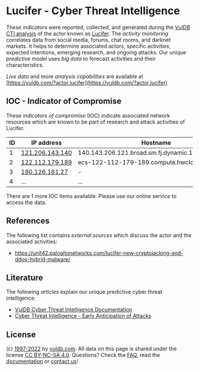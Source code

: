 # Lucifer - Cyber Threat Intelligence

These _indicators_ were reported, collected, and generated during the [VulDB CTI analysis](https://vuldb.com/?kb.cti) of the actor known as [Lucifer](https://vuldb.com/?actor.lucifer). The _activity monitoring_ correlates data from social media, forums, chat rooms, and darknet markets. It helps to determine associated actors, specific activities, expected intentions, emerging research, and ongoing attacks. Our unique _predictive model_ uses _big data_ to forecast activities and their characteristics.

_Live data_ and more _analysis capabilities_ are available at [https://vuldb.com/?actor.lucifer](https://vuldb.com/?actor.lucifer)

## IOC - Indicator of Compromise

These _indicators of compromise_ (IOC) indicate associated network resources which are known to be part of research and attack activities of Lucifer.

ID | IP address | Hostname | Campaign | Confidence
-- | ---------- | -------- | -------- | ----------
1 | [121.206.143.140](https://vuldb.com/?ip.121.206.143.140) | 140.143.206.121.broad.sm.fj.dynamic.163data.com.cn | - | High
2 | [122.112.179.189](https://vuldb.com/?ip.122.112.179.189) | ecs-122-112-179-189.compute.hwclouds-dns.com | - | High
3 | [180.126.161.27](https://vuldb.com/?ip.180.126.161.27) | - | - | High
4 | ... | ... | ... | ...

There are 1 more IOC items available. Please use our online service to access the data.

## References

The following list contains _external sources_ which discuss the actor and the associated activities:

* https://unit42.paloaltonetworks.com/lucifer-new-cryptojacking-and-ddos-hybrid-malware/

## Literature

The following _articles_ explain our unique predictive cyber threat intelligence:

* [VulDB Cyber Threat Intelligence Documentation](https://vuldb.com/?kb.cti)
* [Cyber Threat Intelligence - Early Anticipation of Attacks](https://www.scip.ch/en/?labs.20201022)

## License

(c) [1997-2022](https://vuldb.com/?kb.changelog) by [vuldb.com](https://vuldb.com/?kb.about). All data on this page is shared under the license [CC BY-NC-SA 4.0](https://creativecommons.org/licenses/by-nc-sa/4.0/). Questions? Check the [FAQ](https://vuldb.com/?kb.faq), read the [documentation](https://vuldb.com/?kb) or [contact us](https://vuldb.com/?contact)!
